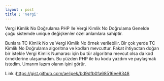 ```yaml
---
layout : post
title : 'Vergi'
---
```

Vergi Kimlik No Doğrulama
PHP Ile Vergi Kimlik No Doğrulama Genelde çoğu sistemde unique değişkenler özel anlamlara sahiptir.

Bunlara TC Kimlik No ve Vergi Kimlik No örnek verilebilir. Bir çok yerde TC Kimlik No Doğrulama algoritma ve kodları mevcuttur. Fakat ihtiyactan doğan bir istekle Vergi Kimlik Numarası için bu tür algoritma mevcut olsa da kod örneklerine ulaşamadım. Bu yüzden PHP ile bu kodu yazdım ve paylaşmak istedim. Umarım lazım olanın işini görür.

Link :https://gist.github.com/aelipek/bd9dfb0fa68516ee9348
